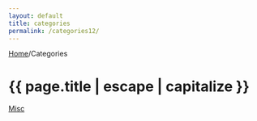 ```yaml
---
layout: default
title: categories
permalink: /categories12/
---
```

<div id="breadcrumbs"><a href="/">Home</a>/Categories</div>

<h1 class="archive-title">{{ page.title | escape | capitalize }}</h1>
<!--  
<div class="category-links"><a href="/jekyll/">Jekyll</a></div>
<div class="category-links"><a href="/custom/">Custom</a></div>
<div class="category-links"><a href="/junk/">Junk</a></div> -->
<div class="category-links"><a href="/misc/">Misc</a></div>

